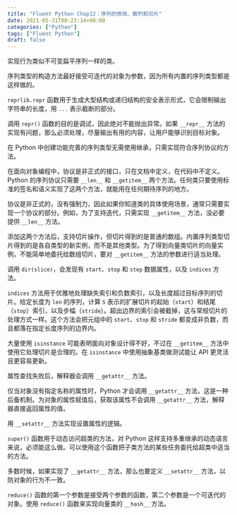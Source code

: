 ```yaml
---
title: "Fluent Python Chap12：序列的修改、散列和切片"
date: 2021-05-31T08:23:14+08:00
categories: ["Python"]
tags: ["Fluent Python"]
draft: false
---
```


实现行为类似不可变扁平序列一样的类。

序列类型的构造方法最好接受可迭代的对象为参数，因为所有内置的序列类型都是这样做的。

`reprlib.repr` 函数用于生成大型结构或递归结构的安全表示形式，它会限制输出字符串的长度，用 `...` 表示截断的部分。

调用 `repr()` 函数的目的是调试，因此绝对不能抛出异常。如果 `__repr__` 方法的实现有问题，那么必须处理，尽量输出有用的内容，让用户能够识别目标对象。

<!--more-->

在 Python 中创建功能完善的序列类型无需使用继承，只需实现符合序列协议的方法。

在面向对象编程中，协议是非正式的接口，只在文档中定义，在代码中不定义。Python 的序列协议只需要 `__len__` 和 `__getitem__` 两个方法。任何类只要使用标准的签名和语义实现了这两个方法，就能用在任何期待序列的地方。

协议是非正式的，没有强制力，因此如果你知道类的具体使用场景，通常只需要实现一个协议的部分。例如，为了支持迭代，只需实现 `__getitem__` 方法，没必要提供 `__len__` 方法。

添加这两个方法后，支持切片操作，但切片得到的是普通的数组。内置序列类型切片得到的是各自类型的新实例，而不是其他类型。为了得到向量类切片的向量实例，不能简单地委托给数组切片，要对 `__getitem__` 方法的参数进行适当处理。

调用 `dir(slice)`，会发现有 `start`、`stop` 和 `step` 数据属性，以及 `indices` 方法。

`indices` 方法用于优雅地处理缺失索引和负数索引，以及长度超过目标序列的切片。给定长度为 `len` 的序列，计算 `S` 表示的扩展切片的起始（`start`）和结尾（`stop`）索引，以及步幅（`stride`）。超出边界的索引会被截掉，这与常规切片的处理方式一样。这个方法会把元组中的 `start`、`stop` 和 `stride` 都变成非负数，而且都落在指定长度序列的边界内。

大量使用 `isinstance` 可能表明面向对象设计得不好，不过在 `__getitem__` 方法中使用它处理切片是合理的。在 `isinstance` 中使用抽象基类做测试能让 API 更灵活且更容易更新。

属性查找失败后，解释器会调用 `__getattr__` 方法。

仅当对象没有指定名称的属性时，Python 才会调用 `__getattr__` 方法，这是一种后备机制。为对象的属性赋值后，获取该属性不会调用 `__getattr__` 方法，解释器直接返回属性的值。

用 `__setattr__` 方法实现设置属性的逻辑。

`super()` 函数用于动态访问超类的方法，对 Python 这样支持多重继承的动态语言来说，必须能这么做。可以使用这个函数把子类方法的某些任务委托给超类中适当的方法。

多数时候，如果实现了 `__getattr__` 方法，那么也要定义 `__setattr__` 方法，以防对象的行为不一致。

`reduce()` 函数的第一个参数是接受两个参数的函数，第二个参数是一个可迭代的对象。使用 `reduce()` 函数来实现向量类的 `__hash__` 方法。
